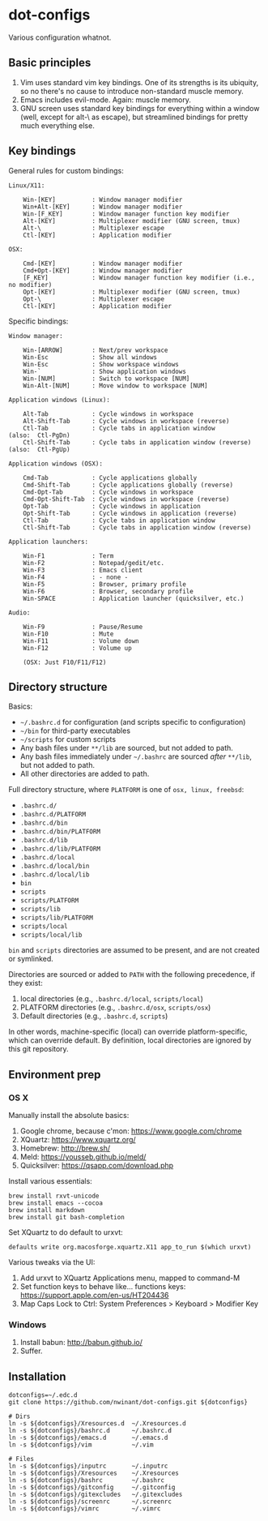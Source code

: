 dot-configs
===========

Various configuration whatnot.


Basic principles
----------------

1. Vim uses standard vim key bindings. One of its strengths is its ubiquity, so no there's no cause to introduce non-standard muscle memory.
2. Emacs includes evil-mode. Again: muscle memory.
3. GNU screen uses standard key bindings for everything within a window (well, except for alt-\ as escape), but streamlined bindings for pretty much everything else.


Key bindings
------------

General rules for custom bindings:
```
Linux/X11:

    Win-[KEY]          : Window manager modifier
    Win+Alt-[KEY]      : Window manager modifier
    Win-[F_KEY]        : Window manager function key modifier
    Alt-[KEY]          : Multiplexer modifier (GNU screen, tmux)
    Alt-\              : Multiplexer escape 
    Ctl-[KEY]          : Application modifier

OSX:

    Cmd-[KEY]          : Window manager modifier
    Cmd+Opt-[KEY]      : Window manager modifier
    [F_KEY]            : Window manager function key modifier (i.e., no modifier)
    Opt-[KEY]          : Multiplexer modifier (GNU screen, tmux)
    Opt-\              : Multiplexer escape 
    Ctl-[KEY]          : Application modifier

```

Specific bindings:
```
Window manager:

    Win-[ARROW]        : Next/prev workspace
    Win-Esc            : Show all windows
    Win-Esc            : Show workspace windows
    Win-`              : Show application windows
    Win-[NUM]          : Switch to workspace [NUM]
    Win-Alt-[NUM]      : Move window to workspace [NUM]

Application windows (Linux):

    Alt-Tab            : Cycle windows in workspace
    Alt-Shift-Tab      : Cycle windows in workspace (reverse)
    Ctl-Tab            : Cycle tabs in application window            (also:  Ctl-PgDn)
    Ctl-Shift-Tab      : Cycle tabs in application window (reverse)  (also:  Ctl-PgUp)

Application windows (OSX):

    Cmd-Tab            : Cycle applications globally
    Cmd-Shift-Tab      : Cycle applications globally (reverse)
    Cmd-Opt-Tab        : Cycle windows in workspace
    Cmd-Opt-Shift-Tab  : Cycle windows in workspace (reverse)
    Opt-Tab            : Cycle windows in application
    Opt-Shift-Tab      : Cycle windows in application (reverse)
    Ctl-Tab            : Cycle tabs in application window
    Ctl-Shift-Tab      : Cycle tabs in application window (reverse)

Application launchers:

    Win-F1             : Term
    Win-F2             : Notepad/gedit/etc.
    Win-F3             : Emacs client
    Win-F4             : - none -
    Win-F5             : Browser, primary profile
    Win-F6             : Browser, secondary profile
    Win-SPACE          : Application launcher (quicksilver, etc.)

Audio:

    Win-F9             : Pause/Resume
    Win-F10            : Mute
    Win-F11            : Volume down
    Win-F12            : Volume up
    
    (OSX: Just F10/F11/F12)
```


Directory structure
-------------------

Basics:

* `~/.bashrc.d` for configuration (and scripts specific to configuration)
* `~/bin` for third-party executables
* `~/scripts` for custom scripts
* Any bash files under `**/lib` are sourced, but not added to path.
* Any bash files immediately under `~/.bashrc` are sourced _after_ `**/lib`, but not added to path.
* All other directories are added to path.

Full directory structure, where `PLATFORM` is one of `osx, linux, freebsd`:

* `.bashrc.d/`
* `.bashrc.d/PLATFORM`
* `.bashrc.d/bin`
* `.bashrc.d/bin/PLATFORM`
* `.bashrc.d/lib`
* `.bashrc.d/lib/PLATFORM`
* `.bashrc.d/local`
* `.bashrc.d/local/bin`
* `.bashrc.d/local/lib`
* `bin`
* `scripts`
* `scripts/PLATFORM`
* `scripts/lib`
* `scripts/lib/PLATFORM`
* `scripts/local`
* `scripts/local/lib`

`bin` and `scripts` directories are assumed to be present, and are not created or symlinked.

Directories are sourced or added to `PATH` with the following precedence, if they exist:

1. local directories (e.g., `.bashrc.d/local`, `scripts/local`)
2. PLATFORM directories (e.g., `.bashrc.d/osx`, `scripts/osx`)
3. Default directories (e.g., `.bashrc.d`, `scripts`)

In other words, machine-specific (local) can override platform-specific, which can override default. By definition, local directories are ignored by this git repository.


Environment prep
-----------------

### OS X

Manually install the absolute basics:

1. Google chrome, because c'mon: https://www.google.com/chrome
2. XQuartz:      https://www.xquartz.org/
3. Homebrew:     http://brew.sh/
4. Meld:         https://yousseb.github.io/meld/
5. Quicksilver:  https://qsapp.com/download.php

Install various essentials:

    brew install rxvt-unicode
    brew install emacs --cocoa
    brew install markdown
    brew install git bash-completion

Set XQuartz to do default to urxvt:

    defaults write org.macosforge.xquartz.X11 app_to_run $(which urxvt)

Various tweaks via the UI:

1. Add urxvt to XQuartz Applications menu, mapped to command-M
2. Set function keys to behave like... functions keys: https://support.apple.com/en-us/HT204436 
3. Map Caps Lock to Ctrl: System Preferences > Keyboard > Modifier Key


### Windows

1. Install babun: http://babun.github.io/
2. Suffer.


Installation
------------

    dotconfigs=~/.edc.d
    git clone https://github.com/nwinant/dot-configs.git ${dotconfigs}

    # Dirs
    ln -s ${dotconfigs}/Xresources.d  ~/.Xresources.d
    ln -s ${dotconfigs}/bashrc.d      ~/.bashrc.d
    ln -s ${dotconfigs}/emacs.d       ~/.emacs.d
    ln -s ${dotconfigs}/vim           ~/.vim

    # Files
    ln -s ${dotconfigs}/inputrc       ~/.inputrc
    ln -s ${dotconfigs}/Xresources    ~/.Xresources
    ln -s ${dotconfigs}/bashrc        ~/.bashrc
    ln -s ${dotconfigs}/gitconfig     ~/.gitconfig
    ln -s ${dotconfigs}/gitexcludes   ~/.gitexcludes
    ln -s ${dotconfigs}/screenrc      ~/.screenrc
    ln -s ${dotconfigs}/vimrc         ~/.vimrc


